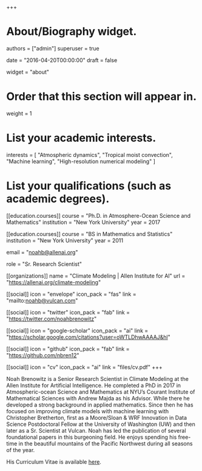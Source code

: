 +++
# About/Biography widget.

authors = ["admin"]
superuser = true

date = "2016-04-20T00:00:00"
draft = false

widget = "about"

# Order that this section will appear in.
weight = 1

# List your academic interests.
interests = [
    "Atmospheric dynamics",
    "Tropical moist convection",
    "Machine learning",
    "High-resolution numerical modeling"
]

# List your qualifications (such as academic degrees).


[[education.courses]]
  course = "Ph.D. in Atmosphere-Ocean Science and Mathematics"
  institution = "New York University"
  year = 2017

[[education.courses]]
  course = "BS in Mathematics and Statistics"
  institution = "New York University"
  year = 2011
 
email = "noahb@allenai.org"

role = "Sr. Research Scientist"

[[organizations]]
name = "Climate Modeling | Allen Institute for AI"
url = "https://allenai.org/climate-modeling"

[[social]]
icon = "envelope"
icon_pack = "fas"
link = "mailto:noahb@vulcan.com"

[[social]]
icon = "twitter"
icon_pack = "fab"
link = "https://twitter.com/noahbrenowitz"

[[social]]
icon = "google-scholar"
icon_pack = "ai"
link = "https://scholar.google.com/citations?user=oWTLDhwAAAAJ&hl"

[[social]]
icon = "github"
icon_pack = "fab"
link = "https://github.com/nbren12"

[[social]]
icon = "cv"
icon_pack = "ai"
link = "files/cv.pdf"
+++

Noah Brenowitz is a Senior Research Scientist in Climate Modeling at the Allen Institute for Artificial Intelligence. He completed a PhD in 2017 in Atmospheric-ocean Science and Mathematics at NYU’s Courant Institute of Mathematical Sciences with Andrew Majda as his Advisor. While there he developed a strong background in applied mathematics. Since then he has focused on improving climate models with machine learning with Christopher Bretherton, first as a Moore/Sloan & WRF Innovation in Data Science Postdoctoral Fellow at the University of Washington (UW) and then later as a Sr. Scientist at Vulcan. Noah has led the publication of several foundational papers in this burgeoning field. He enjoys spending his free-time in the beautiful mountains of the Pacific Northwest during all seasons of the year.


His Curriculum Vitae is available [here](files/cv.pdf).

